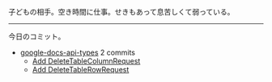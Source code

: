 子どもの相手。空き時間に仕事。せきもあって息苦しくて弱っている。

---

今日のコミット。

- [google-docs-api-types](https://github.com/bouzuya/google-docs-api-types) 2 commits
  - [Add DeleteTableColumnRequest](https://github.com/bouzuya/google-docs-api-types/commit/637ef9f788c3b35a184d5543ad95c89782b0de3b)
  - [Add DeleteTableRowRequest](https://github.com/bouzuya/google-docs-api-types/commit/124a5c7e01b5297f1eacc67376c9ad5a51eac1a7)
